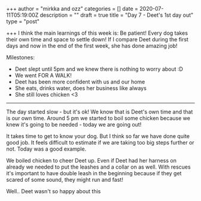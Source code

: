 +++
author = "mirkka and ozz"
categories = []
date = 2020-07-11T05:19:00Z
description = ""
draft = true
title = "Day 7 - Deet's 1st day out"
type = "post"

+++
I think the main learnings of this week is: Be patient! Every dog takes their own time and space to settle down! If I compare Deet during the first days and now in the end of the first week, she has done amazing job!

Milestones:

* Deet slept until 5pm and we knew there is nothing to worry about :D
* We went FOR A WALK!
* Deet has been more confident with us and our home
* She eats, drinks water, does her business like always 
* She still loves chicken <3

***

The day started slow - but it's ok! We know that is Deet's own time and that is our own time. Around 5 pm we started to boil some chicken because we knew it's going to be needed - today we are going out!

It takes time to get to know your dog. But I think so far we have done quite good job. It feels difficult to estimate if we are taking too big steps further or not. Today was a good example.

We boiled chicken to cheer Deet up. Even if Deet had her harness on already we needed to put the leashes and a collar on as well. With rescues it's important to have double leash in the beginning because if they get scared of some sound, they might run and fast!

Well.. Deet wasn't so happy about this 

> 